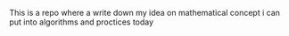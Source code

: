 This is a repo where a write down my idea on mathematical concept i can put into algorithms and proctices
today
